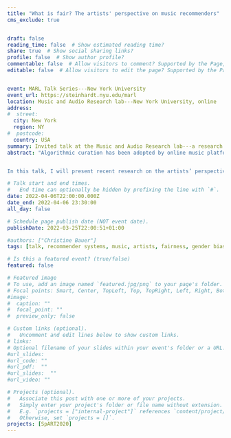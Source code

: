 ```yaml
---
title: "What is fair? The artists' perspective on music recommenders"
cms_exclude: true


draft: false
reading_time: false  # Show estimated reading time?
share: true  # Show social sharing links?
profile: false  # Show author profile?
commentable: false  # Allow visitors to comment? Supported by the Page, Post, and Docs content types.
editable: false  # Allow visitors to edit the page? Supported by the Page, Post, and Docs content types.


event: MARL Talk Series---New York University
event_url: https://steinhardt.nyu.edu/marl
location: Music and Audio Research lab---New York University, online
address:
#  street: 
  city: New York
  region: NY
#  postcode:
  country: USA
summary: Invited talk at the Music and Audio Research lab---a research school within New York University.
abstract: "Algorithmic curation has been adopted by online music platforms to assist listeners in navigating the huge catalogs of music recordings. An ideal music recommender system is meant to propose “the right music, to the right user, at the right moment”. But what happens if the music recommender is not *ideal*?


In this talk, I will present recent research on the artists’ perspective on music recommenders. What do artists consider fair? Are algorithms a burden or a solution? In particular, I will zoom in on research on gender bias in music recommenders."

# Talk start and end times.
#   End time can optionally be hidden by prefixing the line with `#`.
date: 2022-04-06T22:00:00.000Z
date_end: 2022-04-06 23:30:00
all_day: false

# Schedule page publish date (NOT event date).
publishDate: 2022-03-25T22:00:51+01:00

#authors: ["Christine Bauer"]
tags: [talk, recommender systems, music, artists, fairness, gender bias]

# Is this a featured event? (true/false)
featured: false

# Featured image
# To use, add an image named `featured.jpg/png` to your page's folder. 
# Focal points: Smart, Center, TopLeft, Top, TopRight, Left, Right, BottomLeft, Bottom, BottomRight.
#image:
#  caption: ""
#  focal_point: ""
#  preview_only: false

# Custom links (optional).
#   Uncomment and edit lines below to show custom links.
# links:
# Optional filename of your slides within your event's folder or a URL.
#url_slides:
#url_code: ""
#url_pdf:  ""
#url_slides:  ""
#url_video: ""

# Projects (optional).
#   Associate this post with one or more of your projects.
#   Simply enter your project's folder or file name without extension.
#   E.g. `projects = ["internal-project"]` references `content/project/deep-learning/index.md`.
#   Otherwise, set `projects = []`.
projects: [SpART2020]
---
```

